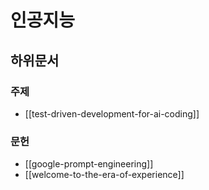 # 인공지능

## 하위문서

### 주제

- [[test-driven-development-for-ai-coding]]

### 문헌

- [[google-prompt-engineering]]
- [[welcome-to-the-era-of-experience]]
